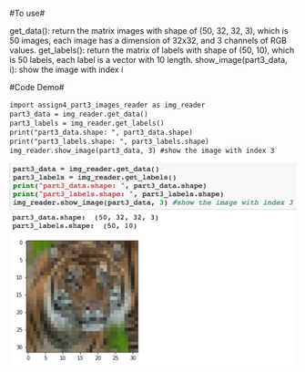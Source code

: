#To use#

get_data(): return the matrix images with shape of (50, 32, 32, 3), which is 50 images, each image has a dimension of 32x32, and 3 channels of RGB values.
get_labels(): return the matrix of labels with shape of (50, 10), which is 50 labels, each label is a vector with 10 length.
show_image(part3_data, i): show the image with index i

#Code Demo#
```
import assign4_part3_images_reader as img_reader
part3_data = img_reader.get_data()
part3_labels = img_reader.get_labels()
print("part3_data.shape: ", part3_data.shape)
print("part3_labels.shape: ", part3_labels.shape)
img_reader.show_image(part3_data, 3) #show the image with index 3
```

![Demo](./demo.png?)
